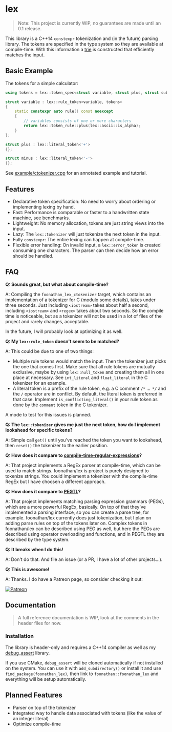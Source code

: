 # lex

> Note: This project is currently WIP, no guarantees are made until an 0.1 release.

This library is a C++14 `constexpr` tokenization and (in the future) parsing library.
The tokens are specified in the type system so they are available at compile-time.
With this information a [trie](https://en.wikipedia.org/wiki/Trie) is constructed that efficiently matches the input.

## Basic Example

The tokens for a simple calculator:

```cpp
using tokens = lex::token_spec<struct variable, struct plus, struct sub, …>;

struct variable : lex::rule_token<variable, tokens>
{
    static constexpr auto rule() const noexcept
    {
        // variables consists of one or more characters
        return lex::token_rule::plus(lex::ascii::is_alpha);
    }
};

struct plus : lex::literal_token<'+'>
{};

struct minus : lex::literal_token<'-'>
{};
```

See [example/ctokenizer.cpp](example/ctokenizer.cpp) for an annotated example and tutorial.

## Features

* Declarative token specification: No need to worry about ordering or implementing lexing by hand.
* Fast: Performance is comparable or faster to a handwritten state machine, see benchmarks.
* Lightweight: No memory allocation, tokens are just string views into the input.
* Lazy: The `lex::tokenizer` will just tokenize the next token in the input.
* Fully `constexpr`: The entire lexing can happen at compile-time.
* Flexible error handling: On invalid input, a `lex::error_token` is created consuming one characters.
The parser can then decide how an error should be handled.

## FAQ

**Q: Sounds great, but what about compile-time?**

A: Compiling the `foonathan_lex_ctokenizer` target, which contains an implementation of a tokenizer for C (modulo some details),
takes under three seconds.
Just including `<iostream>` takes about half a second, including `<iostream>` and `<regex>` takes about two seconds.
So the compile time is noticeable, but as a tokenizer will not be used in a lot of files of the project and rarely changes, acceptable.

In the future, I will probably look at optimizing it as well.

**Q: My `lex::rule_token` doesn't seem to be matched?**

A: This could be due to one of two things:

* Multiple rule tokens would match the input. Then the tokenizer just picks the one that comes first.
  Make sure that all rule tokens are mutually exclusive, maybe by using `lex::null_token` and creating them all in one place at necessary.
  See `int_literal` and `float_literal` in the C tokenizer for an example.
* A literal token is a prefix of the rule token, e.g. a C comment `/* … */` and the `/` operator are in conflict.
  By default, the literal token is preferred in that case.
  Implement `is_conflicting_literal()` in your rule token as done by the `comment` token in the C tokenizer.

A mode to test for this issues is planned.

**Q: The `lex::tokenizer` gives me just the next token, how do I implement lookahead for specific tokens?**

A: Simple call `get()` until you've reached the token you want to lookahead, then `reset()` the tokenizer to the earlier position.

**Q: How does it compare to [compile-time-regular-expressions](https://github.com/hanickadot/compile-time-regular-expressions)?**

A: That project implements a RegEx parser at compile-time, which can be used to match strings.
foonathan/lex is project is purely designed to tokenize strings.
You could implement a tokenizer with the compile-time RegEx but I have choosen a different approach.

**Q: How does it compare to [PEGTL](https://github.com/taocpp/PEGTL)?**

A: That project implements matching parsing expression grammars (PEGs), which are a more powerful RegEx, basically.
On top of that they've implemented a parsing interface, so you can create a parse tree, for example.
foonathan/lex currently does just tokenization, but I plan on adding parse rules on top of the tokens later on.
Complex tokens in foonathan/lex can be described using PEG as well, but here the PEGs are described using operator overloading and functions,
and in PEGTL they are described by the type system.

**Q: It breaks when I do this!**

A: Don't do that. And file an issue (or a PR, I have a lot of other projects...).

**Q: This is awesome!**

A: Thanks. I do have a Patreon page, so consider checking it out:

[![Patreon](https://c5.patreon.com/external/logo/become_a_patron_button.png)](https://patreon.com/foonathan)

## Documentation

> A full reference documentation is WIP, look at the comments in the header files for now.

### Installation

The library is header-only and requires a C++14 compiler as well as my [debug_assert](https://github.com/foonathan/debug_assert) library.

If you use CMake, `debug_assert` will be cloned automatically if not installed on the system.
You can use it with `add_subdirectory()` or install it and use `find_package(foonathan_lex)`,
then link to `foonathan::foonathan_lex` and everything will be setup automatically.

## Planned Features

* Parser on top of the tokenizer
* Integrated way to handle data associated with tokens (like the value of an integer literal)
* Optimize compile-time


